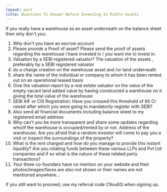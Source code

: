```yaml
---
layout: post
title: Questions To Answer Before Investing In RioFin Assets
---
```


If you really have a warehouse as an asset underneath on the balance sheet then why don't you:

1. Why don't you have an escrow account
2. Please provide a Proof of asset? Please send the proof of assets regarding the warehouse I have invested in / you want me to invest in.
3. Valuation by a SEBI registered valuator? The valuation of the assets , preferably by a SEBI registered valuator 
4. do a charge creation on the warehouse asset and /or land underneath
5. share the name of the individual or company to whom it has been rented out on an operational leased basis
6. Give the valuation report by a real estate valuator on the value of the empty vacant land added value by having constructed a warehouse on it giving the total value of the warehouse
7. SEBI AIF or CIS Registration: Have you crossed this threshold of 90 Cr raised after which you were going to mandatorily register with SEBI?
8. Also send all financial documents including balance sheet to my registered email address
9. Why can't you be more transparent and share some updates regarding who/if the warehouse is occupied/rented by or not. Address of the warehouse. Are you afraid that a random investor will come to pay you a visit or inspect the surroundings of the property?
10. What is the rent charged and how do you manage to provide this instant liquidity? Are you rotating funds between these various LLPs and Pvt Ltd companies and if so what is the nature of these related party transactions?
11. Your three co-founders have no mention on your website and their photos/images/faces are also not shown or their names are not mentioned anywhere...

If you still want to proceed, use my referral code C9ou6Q when signing up.
